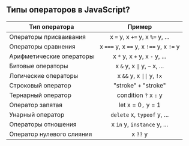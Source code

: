 ## Типы операторов в JavaScript?

| Тип оператора | Пример |
|---------------------------|:--------------------------:|
| Операторы присваивания | x `=` y, x `+=` y, x `%=` y, ... |
| Операторы сравнения | x `===` y, x `==` y, x `!==` y, x `!=` y |
| Арифметические операторы | x `*` y, x `+` y, x `-` y, ... |
| Битовые операторы | x `&` y, x `\|` y, `~` x, ... |
| Логические операторы | x `&&` y, x `\|\|` y, `!x` |
| Строковый оператор | "stroke" `+` "stroke" |
| Тернарный оператор | condition `?` x `:` y |
| Оператор запятая | let x = 0`,` y = 1 |
| Унарный оператор | `delete` x, `typeof` y, ... |
| Операторы отношения | x `in` y, `instance` y, ... |
| Оператор нулевого слияния | x `??` y |
